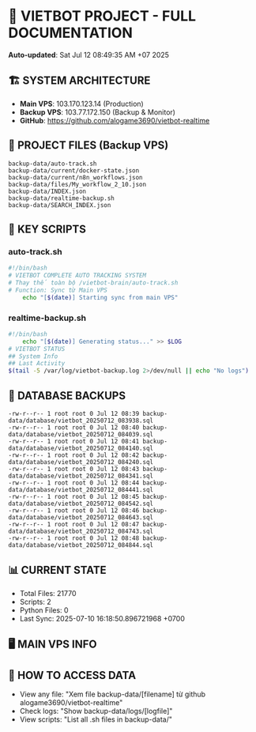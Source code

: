 # 🤖 VIETBOT PROJECT - FULL DOCUMENTATION
**Auto-updated**: Sat Jul 12 08:49:35 AM +07 2025

## 🏗️ SYSTEM ARCHITECTURE
- **Main VPS**: 103.170.123.14 (Production)
- **Backup VPS**: 103.77.172.150 (Backup & Monitor)
- **GitHub**: https://github.com/alogame3690/vietbot-realtime

## 📁 PROJECT FILES (Backup VPS)
```
backup-data/auto-track.sh
backup-data/current/docker-state.json
backup-data/current/n8n_workflows.json
backup-data/files/My_workflow_2_10.json
backup-data/INDEX.json
backup-data/realtime-backup.sh
backup-data/SEARCH_INDEX.json
```

## 🔧 KEY SCRIPTS
### auto-track.sh
```bash
#!/bin/bash
# VIETBOT COMPLETE AUTO TRACKING SYSTEM
# Thay thế toàn bộ /vietbot-brain/auto-track.sh
# Function: Sync từ Main VPS
    echo "[$(date)] Starting sync from main VPS"
```
### realtime-backup.sh
```bash
#!/bin/bash
    echo "[$(date)] Generating status..." >> $LOG
# VIETBOT STATUS
## System Info
## Last Activity
$(tail -5 /var/log/vietbot-backup.log 2>/dev/null || echo "No logs")
```

## 💾 DATABASE BACKUPS
```
-rw-r--r-- 1 root root 0 Jul 12 08:39 backup-data/database/vietbot_20250712_083938.sql
-rw-r--r-- 1 root root 0 Jul 12 08:40 backup-data/database/vietbot_20250712_084039.sql
-rw-r--r-- 1 root root 0 Jul 12 08:41 backup-data/database/vietbot_20250712_084140.sql
-rw-r--r-- 1 root root 0 Jul 12 08:42 backup-data/database/vietbot_20250712_084240.sql
-rw-r--r-- 1 root root 0 Jul 12 08:43 backup-data/database/vietbot_20250712_084341.sql
-rw-r--r-- 1 root root 0 Jul 12 08:44 backup-data/database/vietbot_20250712_084441.sql
-rw-r--r-- 1 root root 0 Jul 12 08:45 backup-data/database/vietbot_20250712_084542.sql
-rw-r--r-- 1 root root 0 Jul 12 08:46 backup-data/database/vietbot_20250712_084643.sql
-rw-r--r-- 1 root root 0 Jul 12 08:47 backup-data/database/vietbot_20250712_084743.sql
-rw-r--r-- 1 root root 0 Jul 12 08:48 backup-data/database/vietbot_20250712_084844.sql
```

## 📊 CURRENT STATE
- Total Files: 21770
- Scripts: 2
- Python Files: 0
- Last Sync: 2025-07-10 16:18:50.896721968 +0700

## 🖥️ MAIN VPS INFO


## 🚨 HOW TO ACCESS DATA
- View any file: "Xem file backup-data/[filename] từ github alogame3690/vietbot-realtime"
- Check logs: "Show backup-data/logs/[logfile]"
- View scripts: "List all .sh files in backup-data/"
